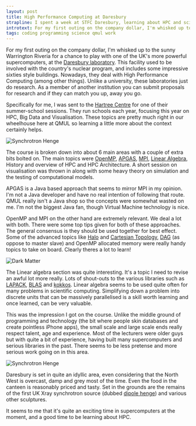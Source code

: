 ```yaml
---
layout: post
title: High Performance Computing at Daresbury
strapline: I spent a week at STFC Daresbury, learning about HPC and science!
introtext: For my first outing on the company dollar, I'm whisked up to the sunny Warrington Riveria for a chance to play with one of the UK's more powerful supercomputers, at the Daresbury Laboratory, up in sunny Warrington
tags: coding programming science qmul work
---
```


For my first outing on the company dollar, I'm whisked up to the sunny Warrington Riveria for a chance to play with one of the UK's more powerful supercomputers, at the [Daresbury laboratory](http://www.stfc.ac.uk/about-us/where-we-work/daresbury-laboratory/). This facility used to be involved with the country's nuclear program, and includes some impressive sixties style buildings. Nowadays, they deal with High Performance Computing (among other things). Unlike a university, these laboratories just do research. As a member of another institution you can submit proposals for research and if they can match you up, away you go.

Specifically for me, I was sent to the [Hartree Centre](http://www.stfc.ac.uk/innovation/ways-to-work-with-us/the-hartree-centre/) for one of their summer-school sessions. They run schools each year, focusing this year on HPC, Big Data and Visualisation. These topics are pretty much right in our wheelhouse here at QMUL so learning a little more about the context certainly helps.


![Synchrotron Henge](https://farm1.staticflickr.com/299/19455532748_dca94356bf.jpg)

The course is broken down into about 6 main areas with a couple of extra bits bolted on. The main topics were [OpenMP](http://openmp.org/wp/), [APGAS](http://x10-lang.org/software/download-apgas/latest-apgas-release.html), [MPI](https://en.wikipedia.org/wiki/Message_Passing_Interface), [Linear Algebra](https://en.wikipedia.org/wiki/Linear_algebra), History and overview of HPC and HPC Architecture. A short session on visualisation was thrown in along with some heavy theory on simulation and the testing of computational models.

APGAS is a Java based approach that seems to mirror MPI in my opinion. I'm not a Java developer and have no real intention of following that route. QMUL really isn't a Java shop so the concepts were somewhat wasted on me. I'm not the biggest Java fan, though Virtual Machine technology is nice.

OpenMP and MPI on the other hand are extremely relevant. We deal a lot with both. There were some top tips given for both of these approaches. The general consensus is they should be used together for best effect. Some of the advanced topics like [Halo](http://stackoverflow.com/questions/17580282/exchange-data-between-mpi-processes-halo) and [Cartesian Topology](http://stackoverflow.com/questions/9476445/how-to-use-mpi-cartesian-topology-correctly), [DAG](https://en.wikipedia.org/wiki/Directed_acyclic_graph) (as oppose to master slave) and OpenMP allocated memory were really handy topics to take on board. Clearly theres a lot to learn!

![Dark Matter](https://farm4.staticflickr.com/3750/19455574390_b896715c7b.jpg)

The Linear algebra section was quite interesting. It's a topic I need to revise an awful lot more really. Lots of shout-outs to the various libraries such as [LAPACK](http://www.netlib.org/lapack/), [BLAS](http://www.netlib.org/blas/) and [kokkos](https://github.com/kokkos/kokkos). Linear algebra seems to be used quite often for many problems in scientific computing. Simplifying down a problem into discrete units that can be massively parallelised is a skill worth learning and once learned, can be very valuable.


This was the impression I got on the course. Unlike the middle ground of programming and technology (the bit where people skin databases and create pointless iPhone apps), the small scale and large scale ends really respect talent, age and experience. Most of the lecturers were older guys but with quite a bit of experience, having built many supercomputers and serious libraries in the past. There seems to be less pretense and more serious work going on in this area.

![Synchrotron Henge](https://farm1.staticflickr.com/467/19020989924_54e8442d6f.jpg)

Daresbury is set in quite an idyllic area, even considering that the North West is overcast, damp and grey most of the time. Even the food in the canteen is reasonably priced and tasty. Set in the grounds are the remains of the first UK Xray synchrotron source (dubbed [dipole henge](http://www.stfc.ac.uk/news-events-and-publications/events/stfc-events/photowalk-daresbury-laboratory/)) and various other sculptures. 



It seems to me that it's quite an exciting time in supercomputers at the moment, and a good time to be learning about HPC.